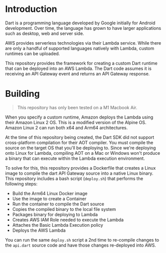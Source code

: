 # Introduction

Dart is a programming language developed by Google initially for Android development. Over time, the language has grown to have larger applications such as desktop, web and server side.

AWS provides serverless technologies via their Lambda service. While there are only a handful of supported languages natively with Lambda, custom runtimes can be uploaded. 

This repository provides the framework for creating a custom Dart runtime that can be deployed into an AWS Lambda. The Dart code assumes it is receiving an API Gateway event and returns an API Gateway response.

# Building

> This repository has only been tested on a M1 Macbook Air.

When you specify a custom runtime, Amazon deploys the Lambda using their Amazon Linux 2 OS. This is a modified version of the Alpine OS. Amazon Linux 2 can run both x64 and Arm64 architectures.

At the time of this repository being created, the Dart SDK did not support cross-platform compilation for their AOT compiler. You must compile the source on the target OS that you'll be deploying to. Since we're deploying onto Linux for Lambda, compiling AOT on a Mac or Windows won't produce a binary that can execute within the Lambda execution environment.

To solve for this, this repository provides a Dockerfile that creates a Linux image to compile the dart API Gateway source into a native Linux binary. This repository includes a bash script (`deploy.sh`) that performs the following steps: 

- Build the Arm64 Linux Docker image
- Use the image to create a Container
- Run the container to compile the Dart source
- Copies the compiled binary to the local file system
- Packages binary for deploying to Lambda
- Creates AWS IAM Role needed to execute the Lambda
- Attaches the Basic Lambda Execution policy
- Deploys the AWS Lambda

You can run the same `deploy.sh` script a 2nd time to re-compile changes to the `api.dart` source code and have those changes re-deployed into AWS.